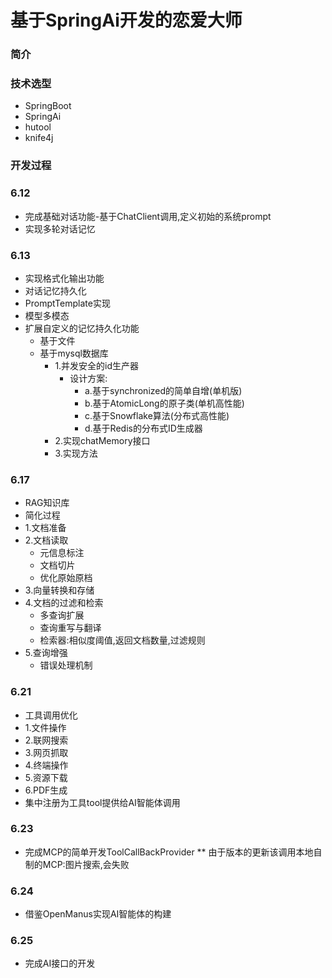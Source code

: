 # 基于SpringAi开发的恋爱大师

### 简介



### 技术选型
* SpringBoot
* SpringAi
* hutool
* knife4j

### 开发过程
### 6.12
* 完成基础对话功能-基于ChatClient调用,定义初始的系统prompt
* 实现多轮对话记忆

### 6.13
* 实现格式化输出功能
* 对话记忆持久化
* PromptTemplate实现
* 模型多模态
* 扩展自定义的记忆持久化功能
  - 基于文件
  - 基于mysql数据库
    - 1.并发安全的id生产器
      - 设计方案:
        - a.基于synchronized的简单自增(单机版)
        - b.基于AtomicLong的原子类(单机高性能)
        - c.基于Snowflake算法(分布式高性能)
        - d.基于Redis的分布式ID生成器
    - 2.实现chatMemory接口
    - 3.实现方法
### 6.17
* RAG知识库
* 简化过程
* 1.文档准备
* 2.文档读取
  * 元信息标注
  * 文档切片
  * 优化原始原档
* 3.向量转换和存储
* 4.文档的过滤和检索
  * 多查询扩展
  * 查询重写与翻译
  * 检索器:相似度阈值,返回文档数量,过滤规则
* 5.查询增强
  * 错误处理机制


### 6.21
* 工具调用优化
* 1.文件操作
* 2.联网搜索
* 3.网页抓取
* 4.终端操作
* 5.资源下载
* 6.PDF生成
* 集中注册为工具tool提供给AI智能体调用

### 6.23
* 完成MCP的简单开发ToolCallBackProvider
** 由于版本的更新该调用本地自制的MCP:图片搜索,会失败


### 6.24
* 借鉴OpenManus实现AI智能体的构建

### 6.25
* 完成AI接口的开发

